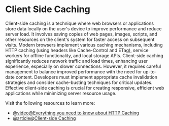 # Client Side Caching

Client-side caching is a technique where web browsers or applications store data locally on the user's device to improve performance and reduce server load. It involves saving copies of web pages, images, scripts, and other resources on the client's system for faster access on subsequent visits. Modern browsers implement various caching mechanisms, including HTTP caching (using headers like Cache-Control and ETag), service workers for offline functionality, and local storage APIs. Client-side caching significantly reduces network traffic and load times, enhancing user experience, especially on slower connections. However, it requires careful management to balance improved performance with the need for up-to-date content. Developers must implement appropriate cache invalidation strategies and consider cache-busting techniques for critical updates. Effective client-side caching is crucial for creating responsive, efficient web applications while minimizing server resource usage.

Visit the following resources to learn more:

- [@video@Everything you need to know about HTTP Caching](https://www.youtube.com/watch?v=HiBDZgTNpXY)
- [@article@Client-side Caching](https://redis.io/docs/latest/develop/use/client-side-caching/)
